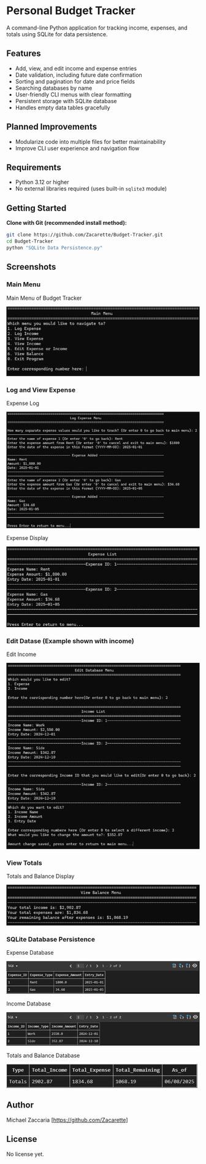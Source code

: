 # Personal Budget Tracker

A command-line Python application for tracking income, expenses, and totals using SQLite for data persistence.

## Features

- Add, view, and edit income and expense entries  
- Date validation, including future date confirmation
- Sorting and pagination for date and price fields
- Searching databases by name
- User-friendly CLI menus with clear formatting  
- Persistent storage with SQLite database  
- Handles empty data tables gracefully  

## Planned Improvements
- Modularize code into multiple files for better maintainability
- Improve CLI user experience and navigation flow

## Requirements

- Python 3.12 or higher  
- No external libraries required (uses built-in `sqlite3` module)

## Getting Started

**Clone with Git (recommended install method):**
```bash
git clone https://github.com/Zacarette/Budget-Tracker.git
cd Budget-Tracker
python "SQLite Data Persistence.py"
```

## Screenshots

### Main Menu  

Main Menu of Budget Tracker  
  
![Main Menu of Budget Tracker](Screenshots/main_menu.png)  

### Log and View Expense  

Expense Log  
  
![Expense Log](Screenshots/log_expense.png)  
  
Expense Display  
  
![Expense Display](Screenshots/expense_list.png)  

### Edit Datase (Example shown with income)  
  
Edit Income  
  
![Edit Income Database](Screenshots/edit_database_income.png)  
  
### View Totals  
  
Totals and Balance Display  
  
![Totals and Balance Display](Screenshots/totals_and_balance.png)  
  
### SQLite Database Persistence  
  
Expense Database  
  
![Expense Datbase](Screenshots/expense_database.png)
  
Income Database  
  
![Income Database](Screenshots/income_database.png)  
  
Totals and Balance Database  
  
![Totals and Balance Database](Screenshots/totals_and_balance_database.png)  

## Author
Michael Zaccaria
[https://github.com/Zacarette]

## License
No license yet.
